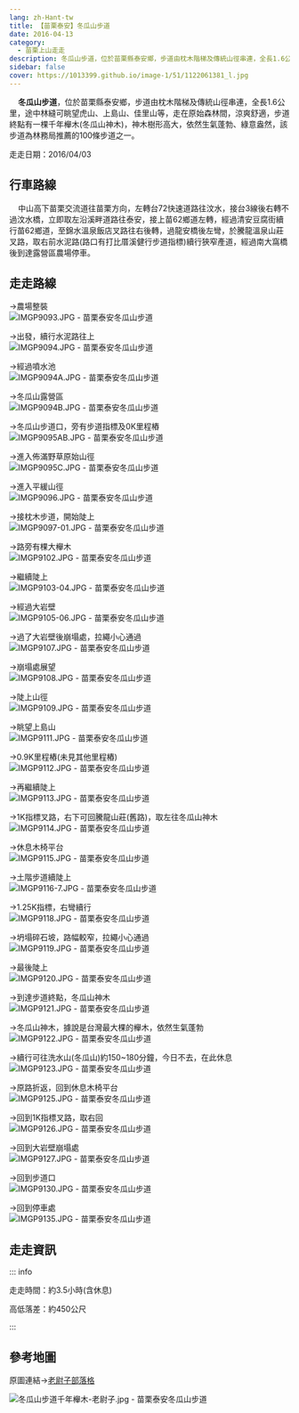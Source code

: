 ```yaml
---
lang: zh-Hant-tw
title: 【苗栗泰安】冬瓜山步道
date: 2016-04-13
category: 
  - 苗栗上山走走
description: 冬瓜山步道，位於苗栗縣泰安鄉，步道由枕木階梯及傳統山徑串連，全長1.6公里，途中林縫可眺望虎山、上島山、佳里山等，走在原始森林間，涼爽舒適，步道終點有一棵千年櫸木(冬瓜山神木)，神木樹形高大，依然生氣蓬勃、綠意盎然，該步道為林務局推薦的100條步道之一。
sidebar: false
cover: https://1013399.github.io/image-1/51/1122061381_l.jpg
---
```


    **冬瓜山步道**，位於苗栗縣泰安鄉，步道由枕木階梯及傳統山徑串連，全長1.6公里，途中林縫可眺望虎山、上島山、佳里山等，走在原始森林間，涼爽舒適，步道終點有一棵千年櫸木(冬瓜山神木)，神木樹形高大，依然生氣蓬勃、綠意盎然，該步道為林務局推薦的100條步道之一。

<!-- more -->

走走日期：2016/04/03

## 行車路線 
    中山高下苗栗交流道往苗栗方向，左轉台72快速道路往汶水，接台3線後右轉不過汶水橋，立即取左沿溪畔道路往泰安，接上苗62鄉道左轉，經過清安豆腐街續行苗62鄉道，至錦水溫泉飯店叉路往右後轉，過龍安橋後左彎，於騰龍溫泉山莊叉路，取右前水泥路(路口有打比厝溪健行步道指標)續行狹窄產道，經過南大窩橋後到達露營區農場停車。

## 走走路線

→農場整裝  
![IMGP9093.JPG - 苗栗泰安冬瓜山步道](https://1013399.github.io/image-1/51/1122060171_l.jpg)

→出發，續行水泥路往上  
![IMGP9094.JPG - 苗栗泰安冬瓜山步道](https://1013399.github.io/image-1/51/1122061872_l.jpg)

→經過噴水池  
![IMGP9094A.JPG - 苗栗泰安冬瓜山步道](https://1013399.github.io/image-1/51/1122062069_l.jpg)

→冬瓜山露營區  
![IMGP9094B.JPG - 苗栗泰安冬瓜山步道](https://1013399.github.io/image-1/51/1122061079_l.jpg)

→冬瓜山步道口，旁有步道指標及0K里程樁  
![IMGP9095AB.JPG - 苗栗泰安冬瓜山步道](https://1013399.github.io/image-1/51/1122059778_l.jpg)

→進入佈滿野草原始山徑  
![IMGP9095C.JPG - 苗栗泰安冬瓜山步道](https://1013399.github.io/image-1/51/1122061572_l.jpg)

→進入平緩山徑  
![IMGP9096.JPG - 苗栗泰安冬瓜山步道](https://1013399.github.io/image-1/51/1122060470_l.jpg)

→接枕木步道，開始陡上  
![IMGP9097-01.JPG - 苗栗泰安冬瓜山步道](https://1013399.github.io/image-1/51/1122061674_l.jpg)

→路旁有棵大櫸木  
![IMGP9102.JPG - 苗栗泰安冬瓜山步道](https://1013399.github.io/image-1/51/1122060975_l.jpg)

→繼續陡上  
![IMGP9103-04.JPG - 苗栗泰安冬瓜山步道](https://1013399.github.io/image-1/51/1122060173_l.jpg)

→經過大岩壁  
![IMGP9105-06.JPG - 苗栗泰安冬瓜山步道](https://1013399.github.io/image-1/51/1122061875_l.jpg)

→過了大岩壁後崩塌處，拉繩小心通過  
![IMGP9107.JPG - 苗栗泰安冬瓜山步道](https://1013399.github.io/image-1/51/1122061378_l.jpg)

→崩塌處展望  
![IMGP9108.JPG - 苗栗泰安冬瓜山步道](https://1013399.github.io/image-1/51/1122060174_l.jpg)

→陡上山徑  
![IMGP9109.JPG - 苗栗泰安冬瓜山步道](https://1013399.github.io/image-1/51/1122060880_l.jpg)

→眺望上島山  
![IMGP9111.JPG - 苗栗泰安冬瓜山步道](https://1013399.github.io/image-1/51/1122061877_l.jpg)

→0.9K里程樁(未見其他里程樁)  
![IMGP9112.JPG - 苗栗泰安冬瓜山步道](https://1013399.github.io/image-1/51/1122062070_l.jpg)

→再繼續陡上  
![IMGP9113.JPG - 苗栗泰安冬瓜山步道](https://1013399.github.io/image-1/51/1122060881_l.jpg)

→1K指標叉路，右下可回騰龍山莊(舊路)，取左往冬瓜山神木  
![IMGP9114.JPG - 苗栗泰安冬瓜山步道](https://1013399.github.io/image-1/51/1122060882_l.jpg)

→休息木椅平台  
![IMGP9115.JPG - 苗栗泰安冬瓜山步道](https://1013399.github.io/image-1/51/1122061878_l.jpg)

→土階步道續陡上  
![IMGP9116-7.JPG - 苗栗泰安冬瓜山步道](https://1013399.github.io/image-1/51/1122061879_l.jpg)

→1.25K指標，右彎續行  
![IMGP9118.JPG - 苗栗泰安冬瓜山步道](https://1013399.github.io/image-1/51/1122061381_l.jpg)

→坍塌碎石坡，路幅較窄，拉繩小心通過  
![IMGP9119.JPG - 苗栗泰安冬瓜山步道](https://1013399.github.io/image-1/51/1122060978_l.jpg)

→最後陡上  
![IMGP9120.JPG - 苗栗泰安冬瓜山步道](https://1013399.github.io/image-1/51/1122060473_l.jpg)

→到達步道終點，冬瓜山神木  
![IMGP9121.JPG - 苗栗泰安冬瓜山步道](https://1013399.github.io/image-1/51/1122061175_l.jpg)

→冬瓜山神木，據說是台灣最大棵的櫸木，依然生氣蓬勃  
![IMGP9122.JPG - 苗栗泰安冬瓜山步道](https://1013399.github.io/image-1/51/1122061574_l.jpg)

→續行可往洗水山(冬瓜山)約150~180分鐘，今日不去，在此休息  
![IMGP9123.JPG - 苗栗泰安冬瓜山步道](https://1013399.github.io/image-1/51/1122061575_l.jpg)

→原路折返，回到休息木椅平台  
![IMGP9125.JPG - 苗栗泰安冬瓜山步道](https://1013399.github.io/image-1/51/1122062072_l.jpg)

→回到1K指標叉路，取右回  
![IMGP9126.JPG - 苗栗泰安冬瓜山步道](https://1013399.github.io/image-1/51/1122059977_l.jpg)

→回到大岩壁崩塌處  
![IMGP9127.JPG - 苗栗泰安冬瓜山步道](https://1013399.github.io/image-1/51/1122060272_l.jpg)

→回到步道口  
![IMGP9130.JPG - 苗栗泰安冬瓜山步道](https://1013399.github.io/image-1/51/1122059780_l.jpg)

→回到停車處  
![IMGP9135.JPG - 苗栗泰安冬瓜山步道](https://1013399.github.io/image-1/51/1122061880_l.jpg)

## 走走資訊
::: info

走走時間：約3.5小時(含休息)

高低落差：約450公尺

:::

## 參考地圖
原圖連結→[老尉子部落格](http://blog.xuite.net/laoweiz/blog/32623262)  

![冬瓜山步道千年櫸木-老尉子.jpg - 苗栗泰安冬瓜山步道](https://1013399.github.io/image-1/51/1122061883_l.jpg)